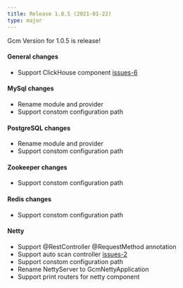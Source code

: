 ```yaml
---
title: Release 1.0.5 (2021-01-22)
type: major
---
```


Gcm Version for 1.0.5 is release!

#### General changes

- Support ClickHouse component [issues-6](https://github.com/EdurtIO/incubator-gcm/issues/6)

#### MySql changes

- Rename module and provider
- Support constom configuration path

#### PostgreSQL changes

- Rename module and provider
- Support constom configuration path

#### Zookeeper changes

- Support constom configuration path

#### Redis changes

- Support constom configuration path

#### Netty

- Support @RestController @RequestMethod annotation
- Support auto scan controller [issues-2](https://github.com/EdurtIO/incubator-gcm/issues/2)
- Support constom configuration path
- Rename NettyServer to GcmNettyApplication
- Support print routers for netty component

